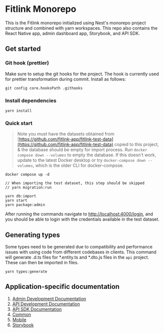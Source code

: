 # Fitlink Monorepo

This is the Fitlink monorepo initialized using Nest's monorepo project structure and combined with yarn workspaces. This repo also contains the React Native app, admin dashboard app, Storybook, and API SDK. 

## Get started

### Git hook (prettier)
Make sure to setup the git hooks for the project. The hook is currently used for prettier transformation during commit. Install as follows:

```git config core.hooksPath .githooks```

### Install dependencies

```yarn install```

### Quick start

> Note you must have the datasets obtained from [https://github.com/fitlink-app/fitlink-test-data](https://github.com/fitlink-app/fitlink-test-data) copied to this project, & the database should be empty for import process. Run `docker compose down --volumes` to empty the database. If this doesn't work, update to the latest Docker desktop or try `docker-compose down --volumes`, which is the older CLI for docker-compose.

```
docker compose up -d

// When importing the test dataset, this step should be skipped
// yarn migration:run

yarn db:import
yarn start
yarn package:admin
```

After running the commands navigate to [http://localhost:4000/login](http://localhost:4000/login), and you should be able to login with the credentials available in the test dataset.

## Generating types
Some types need to be generated due to compatibility and performance issues with using code from different codebases in clients. This command will generate .d.ts files for *.entity.ts and *.dto.js files in the `api` project. These can then be imported in files. 

```
yarn types:generate
```

## Application-specific documentation
1. [Admin Development Documentation](./apps/admin/README.md)
2. [API Development Documentation](./apps/api/README.md)
3. [API SDK Documentation](./apps/api-sdk/README.md)
4. [Common](./apps/common/README.md)
5. [Mobile](./apps/mobile/README.md)
6. [Storybook](./apps/storybook/README.md)
